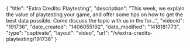 {
    "title": "Extra Credits: Playtesting",
    "description": "This week, we explain the value of playtesting your game, and offer some tips on how to get the best data possible. Come discuss the topic with us in the for...",
    "videoid": "191736",
    "date_created": "1406055192",
    "date_modified": "1418181773",
    "type": "captivate",
    "layout": "video",
    "url": "\/v\/extra-credits-playtesting\/191736"
}